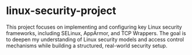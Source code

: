 # linux-security-project
This project focuses on implementing and configuring key Linux security frameworks, including SELinux, AppArmor, and TCP Wrappers. The goal is to deepen my understanding of Linux security models and access control mechanisms while building a structured, real-world security setup.
